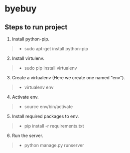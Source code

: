 # byebuy
## Steps to run project
1. Install python-pip.
>* sudo apt-get install python-pip
2. Install virtulenv.
>* sudo pip install virtualenv
3. Create a virtualenv (Here we create one named "env").
>* virtualenv env
4. Activate env.
>* source env/bin/activate
5. Install required packages to env.
>* pip install -r requirements.txt
6. Run the server.
>* python manage.py runserver

